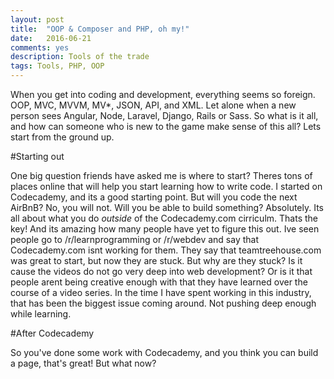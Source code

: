 ```yaml
---
layout: post
title:  "OOP & Composer and PHP, oh my!"
date:   2016-06-21
comments: yes
description: Tools of the trade
tags: Tools, PHP, OOP
---
```


When you get into coding and development, everything seems so foreign. OOP, MVC,
MVVM, MV*, JSON, API, and XML. Let alone when a new person sees Angular, Node,
Laravel, Django, Rails or Sass. So what is it all, and how can someone who is new
to the game make sense of this all? Lets start from the ground up.

#Starting out

One big question friends have asked me is where to start? Theres tons of places online
that will help you start learning how to write code. I started on Codecademy, and
its a good starting point. But will you code the next AirBnB? No, you will not. Will
you be able to build something? Absolutely. Its all about what you do *outside* of
the Codecademy.com cirriculm. Thats the key! And its amazing how many people have
yet to figure this out. Ive seen people go to /r/learnprogramming or /r/webdev and say
that Codecademy.com isnt working for them. They say that teamtreehouse.com was great to
start, but now they are stuck. But why are they stuck? Is it cause the videos do not
go very deep into web development? Or is it that people arent being creative enough
with that they have learned over the course of a video series. In the time I have spent
working in this industry, that has been the biggest issue coming around. Not pushing deep
enough while learning.

#After Codecademy

So you've done some work with Codecademy, and you think you can build a page, that's great!
But what now? 
